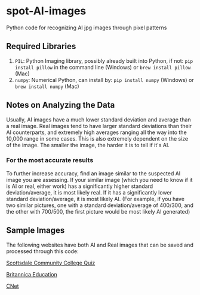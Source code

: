 # spot-AI-images
Python code for recognizing AI jpg images through pixel patterns

## Required Libraries
1. `PIL`: Python Imaging library, possibly already built into Python, if not: `pip install pillow` in the command line (Windows) or `brew install pillow` (Mac)
2. `numpy`: Numerical Python, can install by: `pip install numpy` (Windows) or `brew install numpy` (Mac)

## Notes on Analyzing the Data
Usually, AI images have a much lower standard deviation and average than a real image. Real images tend to have larger standard deviations than their AI counterparts, and extremely high averages ranging all the way into the 10,000 range in some cases. This is also extremely dependent on the size of the image. The smaller the image, the harder it is to tell if it's AI.

### For the most accurate results
To further increase accuracy, find an image similar to the suspected AI image you are assessing. If your similar image (which you need to know if it is AI or real, either work) has a significantly higher standard deviation/average, it is most likely real. If it has a significantly lower standard deviation/average, it is most likely AI. (For example, if you have two similar pictures, one with a standard deviation/average of 400/300, and the other with 700/500, the first picture would be most likely AI generated)

## Sample Images
The following websites have both AI and Real images that can be saved and processed through this code:

[Scottsdale Community College Quiz](https://library.scottsdalecc.edu/RealAI)

[Britannica Education](https://elearn.eb.com/real-vs-ai-images/)

[CNet](https://www.cnet.com/pictures/ai-or-not-ai-can-you-spot-the-real-photos/)
